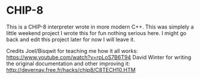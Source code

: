 # CHIP-8

This is a CHIP-8 interpreter wrote in more modern C++. This was simplely a little weekend project I wrote this for fun nothing serious here. I might go back and edit this project later for now I will leave it.


Credits
  Joel/Bisqwit for teaching me how it all works: https://www.youtube.com/watch?v=rpLoS7B6T94
  David Winter for writing the original documentation and other improving it: http://devernay.free.fr/hacks/chip8/C8TECH10.HTM

